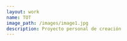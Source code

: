 ```yaml
---
layout: work
name: TOT
image_path: /images/image1.jpg
description: Proyecto personal de creación
---
```

